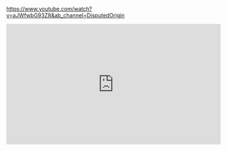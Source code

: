 
https://www.youtube.com/watch?v=aJWfwbG93Z8&ab_channel=DisputedOrigin

<iframe width="560" height="315" src="https://www.youtube.com/embed/aJWfwbG93Z8" title="The Ultimate Guide to Eclipse (ft. Race) - Risk of Rain 2" frameborder="0" allow="accelerometer; autoplay; clipboard-write; encrypted-media; gyroscope; picture-in-picture; web-share" allowfullscreen></iframe>